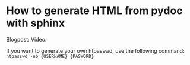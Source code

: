 # How to generate HTML from pydoc with sphinx
Blogpost:
Video:

If you want to generate your own htpasswd, use the following command:
`htpasswd -nb {USERNAME} {PASWORD}`